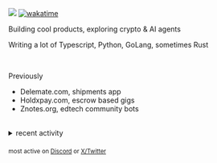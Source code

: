 ![](https://komarev.com/ghpvc/?username=dinxsh) [![wakatime](https://wakatime.com/badge/user/018cddd8-b17b-4e5f-a792-bed4da250ea7.svg)](https://wakatime.com/@018cddd8-b17b-4e5f-a792-bed4da250ea7)

Building cool products, exploring crypto & AI agents 

Writing a lot of Typescript, Python, GoLang, sometimes Rust

<br>

Previously
- Delemate.com, shipments app 
- Holdxpay.com, escrow based gigs
- Znotes.org, edtech community bots 
  
<br>

<details>
<summary>recent activity</summary>

  
| Overview |
|:--------:|
| ![Lines of Code & Base Introduction](assets/metrics.plugin.code.lines.svg) |


</details>

<sub>most active on [Discord](https://t.co/QPthpsZ1Qu) or [X/Twitter](https://x.com/dineshcodes)</sub>
